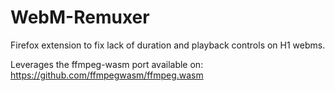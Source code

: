 # WebM-Remuxer

Firefox extension to fix lack of duration and playback controls on H1 webms.

Leverages the ffmpeg-wasm port available on: https://github.com/ffmpegwasm/ffmpeg.wasm
